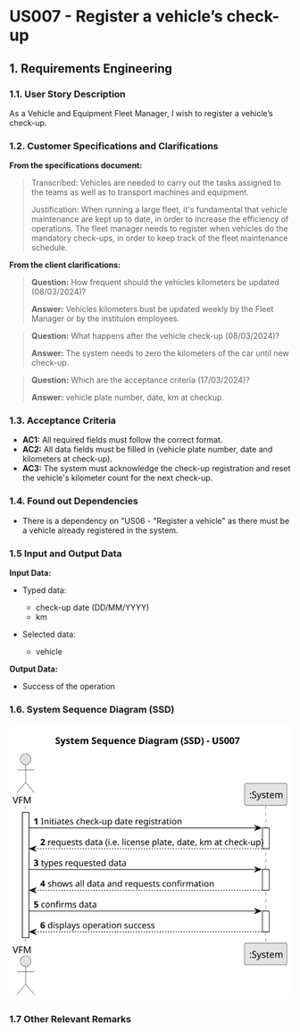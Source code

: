 # US007 - Register a vehicle’s check-up


## 1. Requirements Engineering

### 1.1. User Story Description

As a Vehicle and Equipment Fleet Manager, I wish to register a vehicle’s check-up.

### 1.2. Customer Specifications and Clarifications 

**From the specifications document:**

> Transcribed: Vehicles are needed to carry out the tasks assigned to the teams as well as to transport
machines and equipment.
> 
> Justification: When running a large fleet, it's fundamental that vehicle maintenance are kept up to date, in order to increase the efficiency of operations. The fleet manager needs to register when vehicles do the mandatory check-ups, in order to keep track of the fleet maintenance schedule.

**From the client clarifications:**

 
> **Question:** How frequent should the vehicles kilometers be updated (08/03/2024)?
>
> **Answer:** Vehicles kilometers bust be updated weekly by the Fleet Manager or by the instituion employees.

> **Question:** What happens after the vehicle check-up (08/03/2024)?
>
> **Answer:** The system needs to zero the kilometers of the car until new check-up.

> **Question:** Which are the acceptance criteria (17/03/2024)?
>
> **Answer:** vehicle plate number, date, km at checkup.

### 1.3. Acceptance Criteria

* **AC1:** All required fields must follow the correct format.
* **AC2:** All data fields must be filled in (vehicle plate number, date and kilometers at check-up).
* **AC3:** The system must acknowledge the check-up registration and reset the vehicle's kilometer count for the next check-up.




### 1.4. Found out Dependencies

* There is a dependency on "US06 - "Register a vehicle" as there must be a vehicle already registered in the system.

### 1.5 Input and Output Data

**Input Data:**

* Typed data:
  * check-up date (DD/MM/YYYY)
  * km
	
* Selected data:
    * vehicle

**Output Data:**

* Success of the operation

### 1.6. System Sequence Diagram (SSD)


![System Sequence Diagram - Alternative One](svg/us007-system-sequence-diagram-alternative-one.svg)


### 1.7 Other Relevant Remarks

